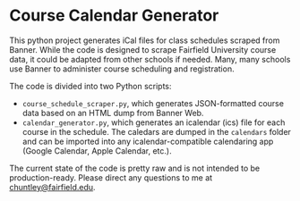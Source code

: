 # Course Calendar Generator

This python project generates iCal files for class schedules scraped from Banner.
While the code is designed to scrape Fairfield University course data,
it could be adapted from other schools if needed. Many, many schools use Banner
to administer course scheduling and registration.  

The code is divided into two Python scripts:
* `course_schedule_scraper.py`, which generates JSON-formatted course data based on an HTML dump from Banner Web.
* `calendar_generator.py`, which generates an icalendar (ics) file for each course in the schedule. The caledars are dumped in the `calendars` folder and can be imported into any icalendar-compatible calendaring app (Google Calendar, Apple Calendar, etc.).

The current state of the code is pretty raw and is not intended to be production-ready. Please direct any questions to me at chuntley@fairfield.edu.
